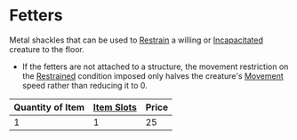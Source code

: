 ---
---

# Fetters

Metal shackles that can be used to [Restrain](../../../../../Conditions/Restrained.md) a willing or [Incapacitated](../../../../../Conditions/Incapacitated.md) creature to the floor.

* If the fetters are not attached to a structure, the movement restriction on the [Restrained](../../../../../Conditions/Restrained.md) condition imposed only halves the creature's [Movement](../../../../../Game%20Procedures/Movement.md) speed rather than reducing it to 0.

|Quantity of Item|[Item Slots](../../../../../Player%20Characters/Derived%20Statistics/Item%20Slots.md)|Price|
|----------------|----------|-----|
|1|1|25|
